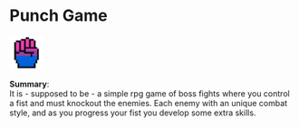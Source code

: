 # Punch Game

<img src="./data/images/fist.png" width="60px" />
  
**Summary**:  
It is - supposed to be - a simple rpg game of boss fights where you control a fist and must knockout the enemies. Each enemy with an unique combat style, and as you progress your fist you develop some extra skills.
